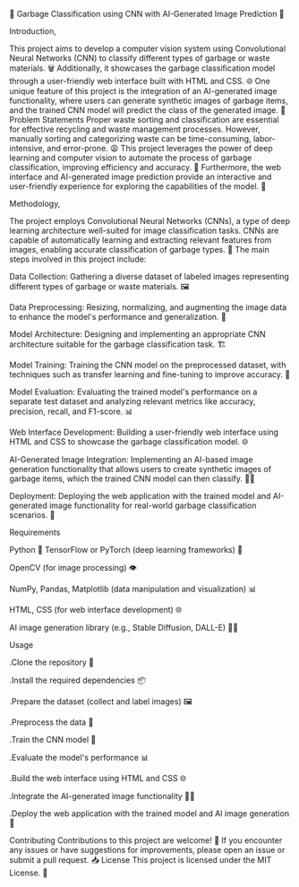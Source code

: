 🚮 Garbage Classification using CNN with AI-Generated Image Prediction 🔮

Introduction,

This project aims to develop a computer vision system using Convolutional Neural Networks (CNN) to classify different types of garbage or waste materials. 🗑️ Additionally, it showcases the garbage classification model through a user-friendly web interface built with HTML and CSS. 🌐 One unique feature of this project is the integration of an AI-generated image functionality, where users can generate synthetic images of garbage items, and the trained CNN model will predict the class of the generated image. 🤖
Problem Statements
Proper waste sorting and classification are essential for effective recycling and waste management processes. However, manually sorting and categorizing waste can be time-consuming, labor-intensive, and error-prone. 😩 This project leverages the power of deep learning and computer vision to automate the process of garbage classification, improving efficiency and accuracy. 🚀 Furthermore, the web interface and AI-generated image prediction provide an interactive and user-friendly experience for exploring the capabilities of the model. 🤩

Methodology,

The project employs Convolutional Neural Networks (CNNs), a type of deep learning architecture well-suited for image classification tasks. CNNs are capable of automatically learning and extracting relevant features from images, enabling accurate classification of garbage types. 🧠
The main steps involved in this project include:

Data Collection: Gathering a diverse dataset of labeled images representing different types of garbage or waste materials. 🖼️

Data Preprocessing: Resizing, normalizing, and augmenting the image data to enhance the model's performance and generalization. 🔄

Model Architecture: Designing and implementing an appropriate CNN architecture suitable for the garbage classification task. 🏗️

Model Training: Training the CNN model on the preprocessed dataset, with techniques such as transfer learning and fine-tuning to improve accuracy. 💪

Model Evaluation: Evaluating the trained model's performance on a separate test dataset and analyzing relevant metrics like accuracy, precision, recall, and F1-score. 📊

Web Interface Development: Building a user-friendly web interface using HTML and CSS to showcase the garbage classification model. 🌐

AI-Generated Image Integration: Implementing an AI-based image generation functionality that allows users to create synthetic images of garbage items, which the trained CNN model can then classify. 🤖🎨

Deployment: Deploying the web application with the trained model and AI-generated image functionality for real-world garbage classification scenarios. 🚀

Requirements

Python 🐍
TensorFlow or PyTorch (deep learning frameworks) 🧠

OpenCV (for image processing) 👁️

NumPy, Pandas, Matplotlib (data manipulation and visualization) 📊

HTML, CSS (for web interface development) 🌐

AI image generation library (e.g., Stable Diffusion, DALL-E) 🤖🎨


Usage

.Clone the repository 📂

.Install the required dependencies 📦

.Prepare the dataset (collect and label images) 🖼️

.Preprocess the data 🔄

.Train the CNN model 💪

.Evaluate the model's performance 📊

.Build the web interface using HTML and CSS 🌐

.Integrate the AI-generated image functionality 🤖🎨

.Deploy the web application with the trained model and AI image generation 🚀

Contributing
Contributions to this project are welcome! 🙌 If you encounter any issues or have suggestions for improvements, please open an issue or submit a pull request. 📥
License
This project is licensed under the MIT License. 📄
